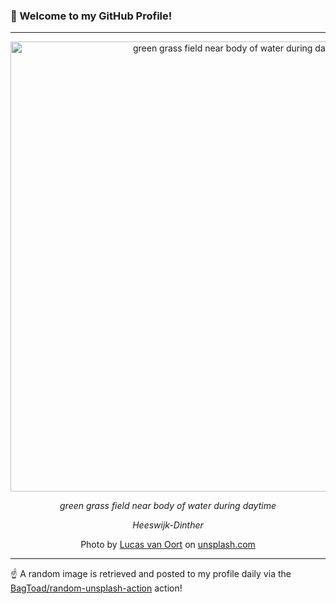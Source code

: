 ### 👋 Welcome to my GitHub Profile!

----

<div align="center">
  <img width="720" src="https://images.unsplash.com/photo-1589042112484-3b4611515393?crop=entropy&cs=tinysrgb&fit=max&fm=jpg&ixid=M3w1NTI0OTR8MHwxfHJhbmRvbXx8fHx8fHx8fDE3NDg5MzEzMTF8&ixlib=rb-4.1.0&q=80&w=1080" alt="green grass field near body of water during daytime">
  
  <em>green grass field near body of water during daytime</em>
  
  <em>Heeswijk-Dinther</em>
  
  Photo by [Lucas van Oort](null) on [unsplash.com](https://unsplash.com/)
</div>

----

☝️ A random image is retrieved and posted to my profile daily via the [BagToad/random-unsplash-action](https://github.com/BagToad/random-unsplash-action) action!
